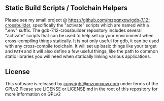 ## Static Build Scripts / Toolchain Helpers

Please see my small project @ https://github.com/mzpqnxow/gdb-7.12-crossbuilder, specifically the "activate" scripts which are named with a ".env" suffix. The gdb-7.12-crossbuilder repository includes several "activate" scripts that can be used to help set up your environment when cross-compiling things statically. It is not only useful for gdb, it can be used with any cross-compile toolchain. It will set up basic things like your target and ```PATH``` and it will also define a few useful things, like the path to common static libraries you will need when statically linking various applications.

## License

This software is released by copyright@mzpqnxow.com under terms of the GPLv2
Please see LICENSE or LICENSE.md in the root of this repository for more information on GPLv2
